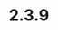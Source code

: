 ---
title: "2.3.9"
ARenderVersion: 3.1.11-2
ReleaseDate: 11/01/2019
FixVersion: 3
FixDate: 26/03/2019
StartPage: release-notes
---